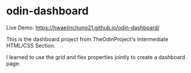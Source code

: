 # odin-dashboard

Live Demo: https://hwaejinchung21.github.io/odin-dashboard/

This is the dashboard project from TheOdinProject's Intermediate HTML/CSS Section.

I learned to use the grid and flex properties jointly to create a dashboard page.